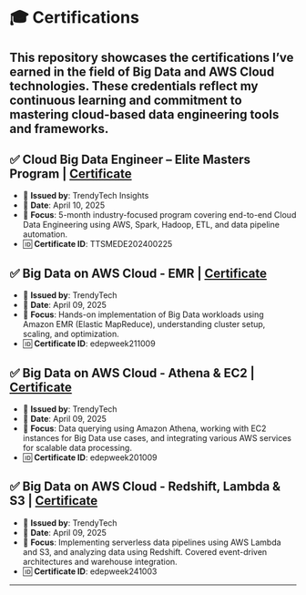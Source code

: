# 🎓 Certifications

This repository showcases the certifications I’ve earned in the field of Big Data and AWS Cloud technologies. These credentials reflect my continuous learning and commitment to mastering cloud-based data engineering tools and frameworks.
---

## ✅ Cloud Big Data Engineer – Elite Masters Program | [Certificate](https://github.com/YashwantBM/Certifications/blob/main/Cloud%20Data%20Engineer.pdf)
- 🏢 **Issued by**: TrendyTech Insights  
- 📅 **Date**: April 10, 2025  
- 🧰 **Focus**: 5-month industry-focused program covering end-to-end Cloud Data Engineering using AWS, Spark, Hadoop, ETL, and data pipeline automation.  
- 🆔 **Certificate ID**: TTSMEDE202400225

## ✅ Big Data on AWS Cloud - EMR | [Certificate](https://github.com/YashwantBM/Certifications/blob/main/AWS-EMR.pdf)
- 🏢 **Issued by**: TrendyTech
- 📅 **Date**: April 09, 2025
- 🧰 **Focus**: Hands-on implementation of Big Data workloads using Amazon EMR (Elastic MapReduce), understanding cluster setup, scaling, and optimization.
- 🆔 **Certificate ID**: edepweek211009

## ✅ Big Data on AWS Cloud - Athena & EC2 | [Certificate](https://github.com/YashwantBM/Ceritifcations/blob/main/AWS-Athena%26EC2.pdf)
- 🏢 **Issued by**: TrendyTech
- 📅 **Date**: April 09, 2025
- 🧰 **Focus**: Data querying using Amazon Athena, working with EC2 instances for Big Data use cases, and integrating various AWS services for scalable data processing.
- 🆔 **Certificate ID**: edepweek201009

## ✅ Big Data on AWS Cloud - Redshift, Lambda & S3 | [Certificate](https://github.com/YashwantBM/Certifications/blob/main/AWS-Redshift%2CLamba%26S3.pdf)
- 🏢 **Issued by**: TrendyTech  
- 📅 **Date**: April 09, 2025  
- 🧰 **Focus**: Implementing serverless data pipelines using AWS Lambda and S3, and analyzing data using Redshift. Covered event-driven architectures and warehouse integration.  
- 🆔 **Certificate ID**: edepweek241003

---

